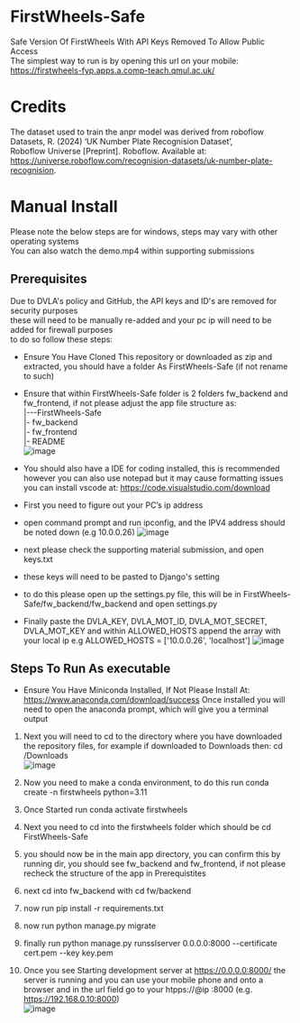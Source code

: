 # FirstWheels-Safe
Safe Version Of FirstWheels With API Keys Removed To Allow Public Access  
The simplest way to run is by opening this url on your mobile: https://firstwheels-fyp.apps.a.comp-teach.qmul.ac.uk/  

# Credits
The dataset used to train the anpr model was derived from roboflow  
Datasets, R. (2024) ‘UK Number Plate Recognision Dataset’,  
Roboflow Universe [Preprint]. Roboflow. Available at: https://universe.roboflow.com/recognision-datasets/uk-number-plate-recognision.

# Manual Install
Please note the below steps are for windows, steps may vary with other operating systems  
You can also watch the demo.mp4 within supporting submissions

## Prerequisites  
Due to DVLA's policy and GitHub, the API keys and ID's are removed for security purposes  
these will need to be manually re-added and your pc ip will need to be added for firewall purposes  
to do so follow these steps:  
- Ensure You Have Cloned This repository or downloaded as zip and extracted, you should have a folder As FirstWheels-Safe (if not rename to such)
- Ensure that within FirstWheels-Safe folder is 2 folders fw_backend and fw_frontend, if not please adjust the app file structure as:  
  |---FirstWheels-Safe  
  |- fw_backend  
  |- fw_frontend  
  |- README  
  ![image](https://github.com/user-attachments/assets/02970f58-769c-4c43-8f12-86db652bfbcb)

  
- You should also have a IDE for coding installed, this is recommended however you can also use notepad but it may cause formatting issues 
  you can install vscode at: https://code.visualstudio.com/download  
- First you need to figure out your PC’s ip address  
- open command prompt and run ipconfig, and the IPV4 address should be noted down (e.g 10.0.0.26)
![image](https://github.com/user-attachments/assets/ae34ee83-c59e-4400-800c-ac3008306c63)

- next please check the supporting material submission, and open keys.txt
- these keys will need to be pasted to Django's setting
- to do this please open up the settings.py file, this will be in FirstWheels-Safe/fw_backend/fw_backend and open settings.py  
- Finally paste the DVLA_KEY, DVLA_MOT_ID, DVLA_MOT_SECRET, DVLA_MOT_KEY and within ALLOWED_HOSTS append the array with your local ip e.g ALLOWED_HOSTS = ['10.0.0.26', 'localhost']
![image](https://github.com/user-attachments/assets/3a09d022-bce7-41c3-a61e-376c596e6ca1)


## Steps To Run As executable
- Ensure You Have Miniconda Installed, If Not Please Install At: https://www.anaconda.com/download/success
Once installed you will need to open the anaconda prompt, which will give you a terminal output


1. Next you will need to cd to the directory where you have downloaded the repository files, for example if downloaded to Downloads then:
cd /Downloads  
![image](https://github.com/user-attachments/assets/bfd46003-c572-443b-b52a-7b17881c3727)

3. Now you need to make a conda environment, to do this run conda create -n firstwheels python=3.11
4. Once Started run conda activate firstwheels
5. Next you need to cd into the firstwheels folder which should be cd FirstWheels-Safe
6. you should now be in the main app directory, you can confirm this by running dir, you should see fw_backend and fw_frontend, if not please recheck the structure of the app in Prerequistites
7. next cd into fw_backend with cd fw/backend
8. now run pip install -r requirements.txt
9. now run python manage.py migrate
10. finally run python manage.py runsslserver 0.0.0.0:8000 --certificate cert.pem --key key.pem
11. Once you see Starting development server at https://0.0.0.0:8000/ the server is running and you can use your mobile phone and onto a browser and in the url field go to your htpps://@ip :8000 (e.g. https://192.168.0.10:8000)  
![image](https://github.com/user-attachments/assets/dcae76db-7ab6-4fd4-95ac-869eba6c7a63)

